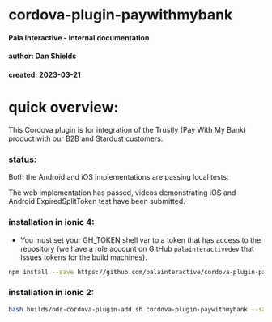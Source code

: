 # cordova-plugin-paywithmybank
#### Pala Interactive - Internal documentation
#### author: Dan Shields
#### created: 2023-03-21

# quick overview:

This Cordova plugin is for integration of the Trustly (Pay With My Bank) product with our B2B and Stardust customers.

### status:

Both the Android and iOS implementations are passing local tests.

The web implementation has passed, videos demonstrating iOS and Android ExpiredSplitToken test have been submitted.

### installation in ionic 4:

  - You must set your GH_TOKEN shell var to a token that has access to the repository (we have a role account on GitHub `palainteractivedev` that issues tokens for the build machines).

```bash
npm install --save https://github.com/palainteractive/cordova-plugin-paywithmybank
```

### installation in ionic 2:

```bash
bash builds/odr-cordova-plugin-add.sh cordova-plugin-paywithmybank --save
```
